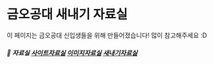 # 금오공대 새내기 자료실
이 페이지는 금오공대 신입생들을 위해 만들어졌습니다! 많이 참고해주세요 :D
##### 📂 자료실&nbsp;[사이트자료실](https://github.com/Htmla69/Kumoh_In7/blob/main/Site.md)&nbsp;[이미지자료실](https://github.com/Htmla69/Kumoh_In7/blob/main/Image.md)&nbsp;[새내기자료실](https://github.com/Htmla69/Kumoh_In7/blob/main/Beginner.md)
